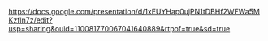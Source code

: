 https://docs.google.com/presentation/d/1xEUYHap0ujPN1tDBHf2WFWa5MKzfln7z/edit?usp=sharing&ouid=110081770067041640889&rtpof=true&sd=true
